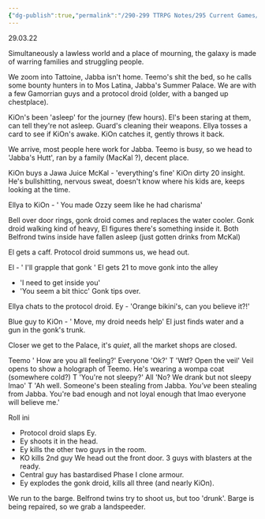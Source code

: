 ```yaml
---
{"dg-publish":true,"permalink":"/290-299 TTRPG Notes/295 Current Games/12 Sw5e/12.03 Game Notes/1. Everything is Fine/"}
---
```



29.03.22

Simultaneously a lawless world and a place of mourning, the galaxy is made of warring families and struggling people.

We zoom into Tattoine, Jabba isn't home. Teemo's shit the bed, so he calls some bounty hunters in to Mos Latina, Jabba's Summer Palace.
We are with a few Gamorrian guys and a protocol droid (older, with a banged up chestplace).

KiOn's been 'asleep' for the journey (few hours). 
El's been staring at them, can tell they're not asleep.
Guard's cleaning their weapons.
Ellya tosses a card to see if KiOn's awake. KiOn catches it, gently throws it back.

We arrive, most people here work for Jabba.
Teemo is busy, so we head to 'Jabba's Hutt', ran by a family (MacKal ?), decent place.

KiOn buys a Jawa Juice
McKal - 'everything's fine'
KiOn dirty 20 insight. He's bullshitting, nervous sweat, doesn't know where his kids are, keeps looking at the time.

Ellya to KiOn - ' You made Ozzy seem like he had charisma'

Bell over door rings, gonk droid comes and replaces the water cooler.
Gonk droid walking kind of heavy, El figures there's something inside it.
Both Belfrond twins inside have fallen asleep (just gotten drinks from McKal)

El gets a caff. Protocol droid summons us, we head out.

El - ' I'll grapple that gonk '
El gets 21 to move gonk into the alley
- 'I need to get inside you'
- 'You seem a bit thicc'
Gonk tips over.

Ellya chats to the protocol droid.
Ey - 'Orange bikini's, can you believe it?!'

Blue guy to KiOn - ' Move, my droid needs help'
El just finds water and a gun in the gonk's trunk.

Closer we get to the Palace, it's _quiet_, all the market shops are closed.

Teemo ' How are you all feeling?'
Everyone 'Ok?'
T 'Wtf? Open the veil'
Veil opens to show a holograph of Teemo. He's wearing a wompa coat (somewhere cold?)
T 'You're not sleepy?'
All 'No? We drank but not sleepy lmao'
T 'Ah well. Someone's been stealing from Jabba. _You've_ been stealing from Jabba. You're bad enough and not loyal enough that lmao everyone will believe me.'

Roll ini
- Protocol droid slaps Ey.
- Ey shoots it in the head.
- Ey kills the other two guys in the room.
- KO kills 2nd guy
We head out the front door. 3 guys with blasters at the ready.
- Central guy has bastardised Phase I clone armour.
- Ey explodes the gonk droid, kills all three (and nearly KiOn).

We run to the barge.
Belfrond twins try to shoot us, but too 'drunk'.
Barge is being repaired, so we grab a landspeeder.
